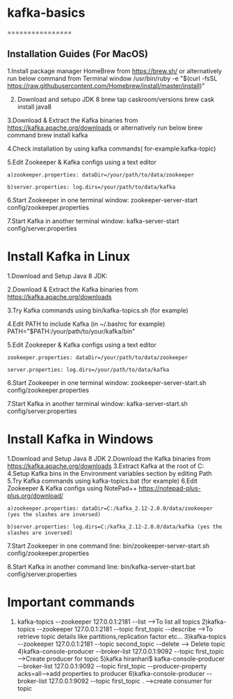 # kafka-basics
================

Installation Guides (For MacOS)
--------------------------------
1.Install package manager HomeBrew from https://brew.sh/ or alternatively run below command from Terminal window
  /usr/bin/ruby -e "$(curl -fsSL https://raw.githubusercontent.com/Homebrew/install/master/install)"
  
2. Download and setupo JDK 8
brew tap caskroom/versions
brew cask install java8

3.Download & Extract the Kafka binaries from https://kafka.apache.org/downloads or alternatively run below brew command
  brew install kafka
  
4.Check installation by using kafka commands( for-example:kafka-topic)

5.Edit Zookeeper & Kafka configs using a text editor

	a)zookeeper.properties: dataDir=/your/path/to/data/zookeeper

	b)server.properties: log.dirs=/your/path/to/data/kafka

6.Start Zookeeper in one terminal window: zookeeper-server-start config/zookeeper.properties

7.Start Kafka in another terminal window: kafka-server-start config/server.properties
  
  
Install Kafka in Linux
======================

1.Download and Setup Java 8 JDK:

2.Download & Extract the Kafka binaries from https://kafka.apache.org/downloads

3.Try Kafka commands using bin/kafka-topics.sh (for example)

4.Edit PATH to include Kafka (in ~/.bashrc for example) PATH="$PATH:/your/path/to/your/kafka/bin"

5.Edit Zookeeper & Kafka configs using a text editor

	zookeeper.properties: dataDir=/your/path/to/data/zookeeper

	server.properties: log.dirs=/your/path/to/data/kafka

6.Start Zookeeper in one terminal window: zookeeper-server-start.sh config/zookeeper.properties

7.Start Kafka in another terminal window: kafka-server-start.sh config/server.properties



Install Kafka in Windows
========================
1.Download and Setup Java 8 JDK
2.Download the Kafka binaries from https://kafka.apache.org/downloads
3.Extract Kafka at the root of C:\
4.Setup Kafka bins in the Environment variables section by editing Path
5.Try Kafka commands using kafka-topics.bat (for example)
6.Edit Zookeeper & Kafka configs using NotePad++ https://notepad-plus-plus.org/download/

	a)zookeeper.properties: dataDir=C:/kafka_2.12-2.0.0/data/zookeeper (yes the slashes are inversed)

	b)server.properties: log.dirs=C:/kafka_2.12-2.0.0/data/kafka (yes the slashes are inversed)

7.Start Zookeeper in one command line: bin/zookeeper-server-start.sh config/zookeeper.properties

8.Start Kafka in another command line: bin/kafka-server-start.bat config/server.properties
  
Important commands
==================
1) kafka-topics --zookeeper 127.0.0.1:2181 --list -->To list all topics
2)kafka-topics --zookeeper 127.0.0.1:2181 --topic first_topic --describe -->To retrieve topic details like partitions,replication factor etc...
3)kafka-topics --zookeeper 127.0.0.1:2181 --topic second_topic --delete --> Delete topic
4)kafka-console-producer --broker-list 127.0.0.1:9092 --topic first_topic -->Create producer for topic
5)kafka hiranhari$ kafka-console-producer --broker-list 127.0.0.1:9092 --topic first_topic --producer-property acks=all-->add properties to producer
6)kafka-console-producer --broker-list 127.0.0.1:9092 --topic first_topic . -->create consumer for topic






